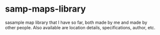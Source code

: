 # samp-maps-library
sasample map library that I have so far, both made by me and made by other people. Also available are location details, specifications, author, etc.
